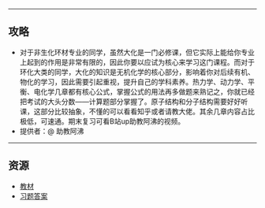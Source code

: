 

---

## 攻略
- 对于非生化环材专业的同学，虽然大化是一门必修课，但它实际上能给你专业上起到的作用是非常有限的，因此你要以应试为核心来学习这门课程。而对于环化大类的同学，大化的知识是无机化学的核心部分，影响着你对后续有机、物化的学习，因此需要引起重视，提升自己的学科素养。热力学、动力学、平衡、电化学几章都有核心公式，掌握公式的用法再多做题来熟记之，你就已经把考试的大头分数——计算题部分掌握了。原子结构和分子结构需要好好听课，这部分比较抽象，不懂的可以看看知乎或者请教大佬。其余几章内容占比极低，可速通。期末复习可看B站up助教阿沸的视频。  
- 提供者：@ 助教阿沸

---

## 资源  
- [教材](https://lz.qaiu.top/parser?url=https://cqu-openlib.lanzouh.com/ijisY1uox2ne)
- [习题答案](https://lz.qaiu.top/parser?url=https://cqu-openlib.lanzouh.com/i0g2E1uoww2h)  